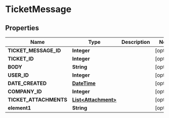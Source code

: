 
# TicketMessage

## Properties
Name | Type | Description | Notes
------------ | ------------- | ------------- | -------------
**TICKET_MESSAGE_ID** | **Integer** |  |  [optional]
**TICKET_ID** | **Integer** |  |  [optional]
**BODY** | **String** |  |  [optional]
**USER_ID** | **Integer** |  |  [optional]
**DATE_CREATED** | [**DateTime**](DateTime.md) |  |  [optional]
**COMPANY_ID** | **Integer** |  |  [optional]
**TICKET_ATTACHMENTS** | [**List&lt;Attachment&gt;**](Attachment.md) |  |  [optional]
**element1** | **String** |  |  [optional]



